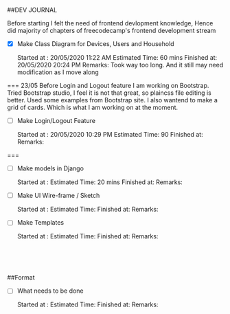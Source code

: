 ##DEV JOURNAL




Before starting I felt the need of frontend devlopment knowledge,
 Hence did majority of chapters of freecodecamp's frontend development stream
-[x] Make Class Diagram for Devices, Users and Household

     
     Started at : 20/05/2020 11:22 AM
     Estimated Time: 60 mins
     Finished at: 20/05/2020 20:24 PM
     Remarks: Took way too long. And it still may need modification
     as I move along
     
     
===
23/05
Before Login and Logout feature I am working on Bootstrap. Tried Bootstrap studio, I feel it is 
not that great, so plaincss file editing is better. Used some examples from Bootstrap site.
I also wantend to make a grid of cards. Which is what I am working on at the moment.
-[ ] Make Login/Logout Feature

     Started at : 20/05/2020 10:29 PM
     Estimated Time: 90
     Finished at: 
     Remarks: 
          
===

-[ ] Make models in Django

     
     Started at : 
     Estimated Time: 20 mins
     Finished at:
     Remarks:

-[ ] Make UI Wire-frame /  Sketch

     
     Started at : 
     Estimated Time:
     Finished at:
     Remarks:

-[ ] Make Templates

    
     Started at : 
     Estimated Time:
     Finished at:
     Remarks:















<br>
<br>
<br>

##Format

-[ ] What needs to be done

     
     Started at : 
     Estimated Time:
     Finished at:
     Remarks:
     

  
